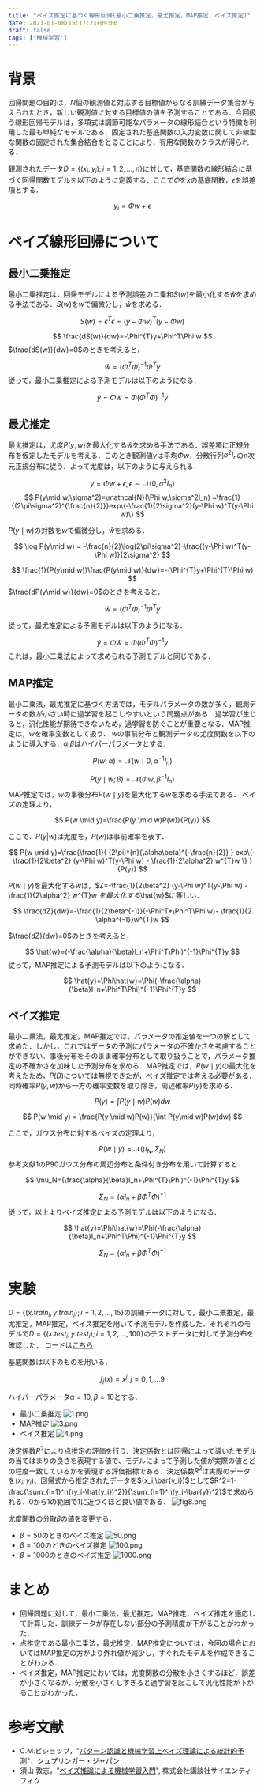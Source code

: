 ```yaml
---
title: "ベイズ推定に基づく線形回帰(最小二乗推定，最尤推定，MAP推定，ベイズ推定)"
date: 2021-01-08T15:17:23+09:00
draft: false
tags: ["機械学習"] 
---
```

<!--more-->

# 背景
回帰問題の目的は，$N$個の観測値と対応する目標値からなる訓練データ集合が与えられたとき，新しい観測値に対する目標値の値を予測することである．今回扱う線形回帰モデルは，多項式は調節可能なパラメータの線形結合という特徴を利用した最も単純なモデルである．固定された基底関数の入力変数に関して非線型な関数の固定された集合結合をとることにより，有用な関数のクラスが得られる．

観測されたデータ$D=\{(x_i,y_i);i=1,2,...,n\}$に対して，基底関数の線形結合に基づく回帰関数モデルを以下のように定義する．ここで$\Phi$を$x$の基底関数，$\epsilon$を誤差項とする．

$$
y_i= \Phi w+ \epsilon
$$

# ベイズ線形回帰について
## 最小二乗推定
最小二乗推定は，回帰モデルによる予測誤差の二乗和$S(w)$を最小化する$\hat{w}$を求める手法である．$S(w)$を$w$で偏微分し，$\hat{w}$を求める．

$$
S(w)=\epsilon^{T}\epsilon=(y-\Phi w)^T(y-\Phi w)
$$

$$
\frac{dS(w)}{dw}=-\Phi^{T}y+\Phi^T\Phi w
$$
$\frac{dS(w)}{dw}=0$のときを考えると，

$$
\hat{w}=(\Phi^T\Phi)^{-1}\Phi^{T}y
$$
従って，最小二乗推定による予測モデルは以下のようになる．

$$
\hat{y}=\Phi\hat{w}=\Phi(\Phi^T\Phi)^{-1}y
$$

## 最尤推定
最尤推定は，尤度$P(y,w)$を最大化する$\hat{w}$を求める手法である．誤差項に正規分布を仮定したモデルを考える．このとき観測値$y$は平均$\Phi w$，分散行列$\sigma^2I_n$のn次元正規分布に従う．よって尤度は，以下のように与えられる．

$$
  y= \Phi w+ \epsilon,\epsilon \sim \mathcal{N}(0,\sigma^2I_n) 
$$
$$
P(y\mid w,\sigma^2)=\mathcal{N}(\Phi w,\sigma^2I_n)
=\frac{1}{(2\pi\sigma^2)^{\frac{n}{2}}}exp\{-\frac{1}{2\sigma^2}(y-\Phi w)^T(y-\Phi w)\} 
$$

$P(y\mid w)$の対数を$w$で偏微分し，$\hat{w}$を求める．

$$
\log P(y\mid w) = -\frac{n}{2}\log(2\pi\sigma^2)-\frac{(y-\Phi w)^T(y-\Phi w)}{2\sigma^2}
$$

$$
\frac{1}{P(y\mid w)}\frac{P(y\mid w)}{dw}=-(\Phi^{T}y+\Phi^{T}\Phi w)
$$
$\frac{dP(y\mid w)}{dw}=0$のときを考えると．

$$
\hat{w}=(\Phi^T\Phi)^{-1}\Phi^{T}y
$$

従って，最尤推定による予測モデルは以下のようになる．

$$
\hat{y}=\Phi\hat{w}=\Phi(\Phi^T\Phi)^{-1}y
$$
これは，最小二乗法によって求められる予測モデルと同じである．
## MAP推定
最小二乗法，最尤推定に基づく方法では，モデルパラメータの数が多く，観測データの数が小さい時に過学習を起こしやすいという問題点がある．過学習が生じると，汎化性能が期待できないため，過学習を防ぐことが重要となる．MAP推定は，$w$を確率変数として扱う．
$w$の事前分布と観測データの尤度関数を以下のように導入する．$\alpha$,$\beta$はハイパーパラメータとする．

$$
P(w;\alpha)=\mathcal{N}(w\mid0,\alpha^{-1}I_n)
$$

$$
P(y \mid w;\beta)=\mathcal{N}(\Phi w,\beta^{-1}I_n)
$$
MAP推定では，$w$の事後分布$P(w \mid y)$を最大化する$\hat{w}$を求める手法である．
ベイズの定理より，

$$
P(w \mid y)=\frac{P(y \mid w)P(w)}{P(y)}
$$

ここで．$P(y|w)$は尤度を，$P(w)$は事前確率を表す．

$$
P(w \mid y)=\frac{\frac{1}{ (2\pi)^{n}(\alpha\beta)^{-\frac{n}{2}} }
exp\{-\frac{1}{2\beta^2} (y-\Phi w)^T(y-\Phi w)    -     \frac{1}{2\alpha^2} w^{T}w 
\}
}{P(y)}
$$

$P(w \mid y)$を最大化する$\hat{w}$は，$Z=-\frac{1}{2\beta^2} (y-\Phi w)^T(y-\Phi w)    -     \frac{1}{2\alpha^2} w^{T}w $を最大化する$\hat{w}$に等しい．

$$
\frac{dZ}{dw}=-\frac{1}{2\beta^{-1}}(-\Phi^T+\Phi^T\Phi w)- \frac{1}{2 \alpha^{-1}}w^{T}w
$$

$\frac{dZ}{dw}=0$のときを考えると，

$$
\hat{w}=(-\frac{\alpha}{\beta}I_n+\Phi^T\Phi)^{-1}\Phi^{T}y
$$
従って，MAP推定による予測モデルは以下のようになる．

$$
\hat{y}=\Phi\hat{w}=\Phi(-\frac{\alpha}{\beta}I_n+\Phi^T\Phi)^{-1}\Phi^{T}y
$$

## ベイズ推定
最小二乗法，最尤推定，MAP推定では，パラメータの推定値を一つの解として求めた．しかし，これではデータの予測にパラメータの不確かさを考慮することができない．事後分布をそのまま確率分布として取り扱うことで，パラメータ推定の不確かさを加味した予測分布を求める．MAP推定では，$P(w \mid y)$の最大化を考えたため，$P(D)$については無視できたが，ベイズ推定では考える必要がある．同時確率$P(y,w)$から一方の確率変数を取り除き，周辺確率$P(y)$を求める．

$$
P(y)=\int P(y\mid w)P(w)dw
$$

$$
P(w \mid y) = \frac{P(y \mid w)P(w)}{\int P(y\mid w)P(w)dw}
$$

ここで，ガウス分布に対するベイズの定理より，

$$
P(w \mid y) = \mathcal{N}(\mu_N,\Sigma_N)
$$
参考文献1のP90ガウス分布の周辺分布と条件付き分布を用いて計算すると

$$
\mu_N=(\frac{\alpha}{\beta}I_n+\Phi^{T}\Phi)^{-1}\Phi^{T}y
$$

$$
\Sigma_{N}=(\alpha I_n + \beta \Phi^{T}\Phi)^{-1}
$$
従って，以上よりベイズ推定による予測モデルは以下のようになる．

$$
\hat{y}=\Phi\hat{w}=\Phi(-\frac{\alpha}{\beta}I_n+\Phi^T\Phi)^{-1}\Phi^{T}y
$$

$$
\Sigma_{N}=(\alpha I_n + \beta \Phi^{T}\Phi)^{-1}
$$

# 実験
$D=\{(x.train_i,y.train_i);i=1,2,...,15\}$の訓練データに対して，最小二乗推定，最尤推定，MAP推定，ベイズ推定を用いて予測モデルを作成した．それぞれのモデルで$D=\{(x.test_i,y.test_i);i=1,2,...,100\}$のテストデータに対して予測分布を確認した．
コードは[こちら](https://github.com/yuhi-sa/Bayes_startup)

基底関数は以下のものを用いる．

$$
f_j(x)=x^{j},j=0,1,...9
$$

ハイパーパラメータ$\alpha=10,\beta=10$とする．

- 最小二乗推定
![1.png](.././fig1.png)
- MAP推定
![3.png](.././fig2.png)
- ベイズ推定
![4.png](.././fig3.png)

決定係数$R^2$により点推定の評価を行う．決定係数とは回帰によって導いたモデルの当てはまりの良さを表現する値で、モデルによって予測した値が実際の値とどの程度一致しているかを表現する評価指標である．決定係数$R^2$は実際のデータを$(x_i,y_i)$、回帰式から推定されたデータを$(x_i,\bar{y_i})$として$R^2=1-\frac{\sum_{i=1}^n{(y_i-\hat{y_i})^2}}{\sum_{i=1}^n(y_i-\bar{y})^2}$で求められる．0から1の範囲で1に近づくほど良い値である．
![fig8.png](.././fig4.png)

尤度関数の分散$\beta$の値を変更する．

- $\beta=50$のときのベイズ推定
![50.png](.././fig5.png)
- $\beta=100$のときのベイズ推定
![100.png](.././fig6.png)
- $\beta=1000$のときのベイズ推定
![1000.png](.././fig7.png)

# まとめ
- 回帰問題に対して，最小二乗法，最尤推定，MAP推定，ベイズ推定を適応して計算した．訓練データが存在しない部分の予測精度が下がることがわかった．
- 点推定である最小二乗法，最尤推定，MAP推定については，今回の場合においてはMAP推定の方がより外れ値が減少し，すぐれたモデルを作成できることがわかる．
- ベイズ推定，MAP推定においては，尤度関数の分散を小さくするほど，誤差が小さくなるが，分散を小さくしすぎると過学習を起こして汎化性能が下がることがわかった．

# 参考文献
- C.M.ビショップ，"[パターン認識と機械学習上ベイズ理論による統計的予測](https://amzn.to/3eFIjDW)"，シュプリンガー・ジャパン
- 須山 敦志，"[ベイズ推論による機械学習入門](https://amzn.to/3vrePQ1)", 株式会社講談社サイエンティフィク